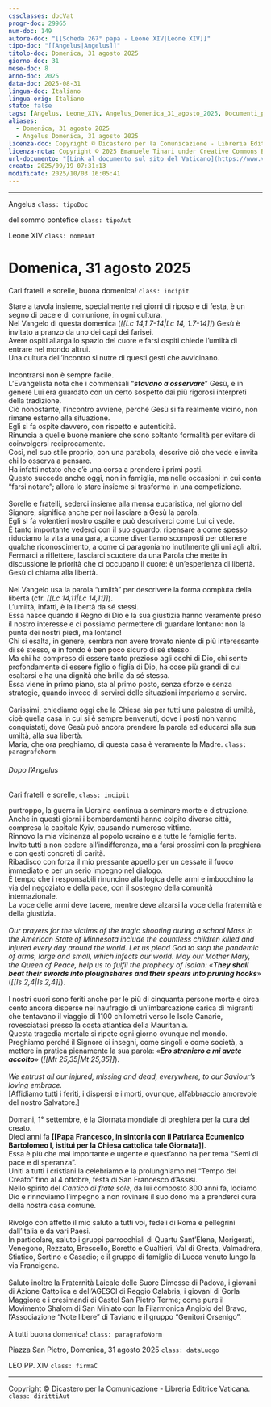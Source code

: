 ```yaml
---
cssclasses: docVat
progr-doc: 29965
num-doc: 149
autore-doc: "[[Scheda 267° papa - Leone XIV|Leone XIV]]"
tipo-doc: "[[Angelus|Angelus]]"
titolo-doc: Domenica, 31 agosto 2025
giorno-doc: 31
mese-doc: 8
anno-doc: 2025
data-doc: 2025-08-31
lingua-doc: Italiano
lingua-orig: Italiano
stato: false
tags: [Angelus, Leone_XIV, Angelus_Domenica_31_agosto_2025, Documenti_pontifici]
aliases:
  - Domenica, 31 agosto 2025
  - Angelus Domenica, 31 agosto 2025
licenza-doc: Copyright © Dicastero per la Comunicazione - Libreria Editrice Vaticana
licenza-nota: Copyright © 2025 Emanuele Tinari under Creative Commons BY-NC-SA 4.0 https://creativecommons.org/licenses/by-nc-sa/4.0/
url-documento: "[Link al documento sul sito del Vaticano](https://www.vatican.va/content/leo-xiv/it/angelus/2025/documents/20250831-angelus.html)"
creato: 2025/09/19 07:31:13
modificato: 2025/10/03 16:05:41
---
```



***


Angelus `class: tipoDoc`


del sommo pontefice `class: tipoAut`


Leone XIV `class: nomeAut`


# Domenica, 31 agosto 2025


Cari fratelli e sorelle, buona domenica! `class: incipit`


Stare a tavola insieme, specialmente nei giorni di riposo e di festa, è un segno di pace e di comunione, in ogni cultura.<br>Nel Vangelo di questa domenica (*<span class="BibleRef">[[Lc 14,1.7-14|Lc 14, 1.7-14]]</span>*) Gesù è invitato a pranzo da uno dei capi dei farisei.<br>Avere ospiti allarga lo spazio del cuore e farsi ospiti chiede l’umiltà di entrare nel mondo altrui.<br>Una cultura dell’incontro si nutre di questi gesti che avvicinano.<br><br>Incontrarsi non è sempre facile.<br>L’Evangelista nota che i commensali “***stavano a osservare***” Gesù, e in genere Lui era guardato con un certo sospetto dai più rigorosi interpreti della tradizione.<br>Ciò nonostante, l’incontro avviene, perché Gesù si fa realmente vicino, non rimane esterno alla situazione.<br>Egli si fa ospite davvero, con rispetto e autenticità.<br>Rinuncia a quelle buone maniere che sono soltanto formalità per evitare di coinvolgersi reciprocamente.<br>Così, nel suo stile proprio, con una parabola, descrive ciò che vede e invita chi lo osserva a pensare.<br>Ha infatti notato che c’è una corsa a prendere i primi posti.<br>Questo succede anche oggi, non in famiglia, ma nelle occasioni in cui conta “farsi notare”; allora lo stare insieme si trasforma in una competizione.<br><br>Sorelle e fratelli, sederci insieme alla mensa eucaristica, nel giorno del Signore, significa anche per noi lasciare a Gesù la parola.<br>Egli si fa volentieri nostro ospite e può descriverci come Lui ci vede.<br>È tanto importante vederci con il suo sguardo: ripensare a come spesso riduciamo la vita a una gara, a come diventiamo scomposti per ottenere qualche riconoscimento, a come ci paragoniamo inutilmente gli uni agli altri.<br>Fermarci a riflettere, lasciarci scuotere da una Parola che mette in discussione le priorità che ci occupano il cuore: è un’esperienza di libertà.<br>Gesù ci chiama alla libertà.<br><br>Nel Vangelo usa la parola “umiltà” per descrivere la forma compiuta della libertà (cfr. *<span class="BibleRef">[[Lc 14,11|Lc 14,11]]</span>*).<br>L’umiltà, infatti, è la libertà da sé stessi.<br>Essa nasce quando il Regno di Dio e la sua giustizia hanno veramente preso il nostro interesse e ci possiamo permettere di guardare lontano: non la punta dei nostri piedi, ma lontano!<br>Chi si esalta, in genere, sembra non avere trovato niente di più interessante di sé stesso, e in fondo è ben poco sicuro di sé stesso.<br>Ma chi ha compreso di essere tanto prezioso agli occhi di Dio, chi sente profondamente di essere figlio o figlia di Dio, ha cose più grandi di cui esaltarsi e ha una dignità che brilla da sé stessa.<br>Essa viene in primo piano, sta al primo posto, senza sforzo e senza strategie, quando invece di servirci delle situazioni impariamo a servire.<br><br>Carissimi, chiediamo oggi che la Chiesa sia per tutti una palestra di umiltà, cioè quella casa in cui si è sempre benvenuti, dove i posti non vanno conquistati, dove Gesù può ancora prendere la parola ed educarci alla sua umiltà, alla sua libertà.<br>Maria, che ora preghiamo, di questa casa è veramente la Madre. `class: paragrafoNorm`


###### Dopo l’*Angelus*


Cari fratelli e sorelle, `class: incipit`


purtroppo, la guerra in Ucraina continua a seminare morte e distruzione.<br>Anche in questi giorni i bombardamenti hanno colpito diverse città, compresa la capitale Kyiv, causando numerose vittime.<br>Rinnovo la mia vicinanza al popolo ucraino e a tutte le famiglie ferite.<br>Invito tutti a non cedere all’indifferenza, ma a farsi prossimi con la preghiera e con gesti concreti di carità.<br>Ribadisco con forza il mio pressante appello per un cessate il fuoco immediato e per un serio impegno nel dialogo.<br>È tempo che i responsabili rinuncino alla logica delle armi e imbocchino la via del negoziato e della pace, con il sostegno della comunità internazionale.<br>La voce delle armi deve tacere, mentre deve alzarsi la voce della fraternità e della giustizia.<br><br>*Our prayers for the victims of the tragic shooting during a school Mass in the American State of Minnesota include the countless children killed and injured every day around the world. Let us plead God to stop the pandemic of arms, large and small, which infects our world. May our Mother Mary, the Queen of Peace, help us to fulfil the prophecy of Isaiah:* «***They shall beat their swords into ploughshares and their spears into pruning hooks***» (*<span class="BibleRef">[[Is 2,4|Is 2,4]]</span>*).<br><br>I nostri cuori sono feriti anche per le più di cinquanta persone morte e circa cento ancora disperse nel naufragio di un’imbarcazione carica di migranti che tentavano il viaggio di 1100 chilometri verso le Isole Canarie, rovesciatasi presso la costa atlantica della Mauritania.<br>Questa tragedia mortale si ripete ogni giorno ovunque nel mondo.<br>Preghiamo perché il Signore ci insegni, come singoli e come società, a mettere in pratica pienamente la sua parola: «***Ero straniero e mi avete accolto***» (*<span class="BibleRef">[[Mt 25,35|Mt 25,35]]</span>*).<br><br>*We entrust all our injured, missing and dead, everywhere, to our Saviour’s loving embrace.*<br>[Affidiamo tutti i feriti, i dispersi e i morti, ovunque, all’abbraccio amorevole del nostro Salvatore.]<br><br>Domani, 1° settembre, è la Giornata mondiale di preghiera per la cura del creato.<br>Dieci anni fa **[[Papa Francesco, in sintonia con il Patriarca Ecumenico Bartolomeo I, istituì per la Chiesa cattolica tale Giornata]]**.<br>Essa è più che mai importante e urgente e quest’anno ha per tema “Semi di pace e di speranza”.<br>Uniti a tutti i cristiani la celebriamo e la prolunghiamo nel “Tempo del Creato” fino al 4 ottobre, festa di San Francesco d’Assisi.<br>Nello spirito del *Cantico di frate sole*, da lui composto 800 anni fa, lodiamo Dio e rinnoviamo l’impegno a non rovinare il suo dono ma a prenderci cura della nostra casa comune.<br><br>Rivolgo con affetto il mio saluto a tutti voi, fedeli di Roma e pellegrini dall’Italia e da vari Paesi.<br>In particolare, saluto i gruppi parrocchiali di Quartu Sant’Elena, Morigerati, Venegono, Rezzato, Brescello, Boretto e Gualtieri, Val di Gresta, Valmadrera, Stiatico, Sortino e Casadio; e il gruppo di famiglie di Lucca venuto lungo la via Francigena.<br><br>Saluto inoltre la Fraternità Laicale delle Suore Dimesse di Padova, i giovani di Azione Cattolica e dell’AGESCI di Reggio Calabria, i giovani di Gorla Maggiore e i cresimandi di Castel San Pietro Terme; come pure il Movimento Shalom di San Miniato con la Filarmonica Angiolo del Bravo, l’Associazione “Note libere” di Taviano e il gruppo “Genitori Orsenigo”.<br><br>A tutti buona domenica! `class: paragrafoNorm`


Piazza San Pietro, Domenica, 31 agosto 2025 `class: dataLuogo`


LEO PP. XIV `class: firmaC`


***


Copyright © Dicastero per la Comunicazione - Libreria Editrice Vaticana. `class: dirittiAut`


